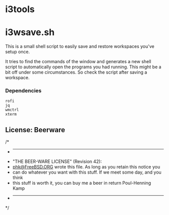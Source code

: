 # i3tools

i3wsave.sh
==========

This is a small shell script to easily save and restore workspaces you've setup once.

It tries to find the commands of the window and generates a new shell script to automatically open the programs you had running. This might be a bit off under some circumstances.
So check the script after saving a workspace.

### Dependencies
	rofi
	jq
	wmctrl
	xterm

## License: Beerware
/*
 * ----------------------------------------------------------------------------
 * "THE BEER-WARE LICENSE" (Revision 42):
 * <phk@FreeBSD.ORG> wrote this file. As long as you retain this notice you
 * can do whatever you want with this stuff. If we meet some day, and you think
 * this stuff is worth it, you can buy me a beer in return Poul-Henning Kamp
 * ----------------------------------------------------------------------------
 */
